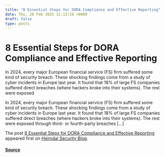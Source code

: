 ```yaml
---
title: "8 Essential Steps for DORA Compliance and Effective Reporting"
date: Thu, 20 Feb 2025 11:13:28 +0000
draft: false
type: posts
---
```

# 8 Essential Steps for DORA Compliance and Effective Reporting





In 2024, every major European financial service (FS) firm suffered some kind of security breach. These shocking findings come from a study of cyber incidents in Europe last year. It found that 18% of large FS companies suffered direct breaches (where hackers broke into their systems). The rest were exposed

In 2024, every major European financial service (FS) firm suffered some kind of security breach. These shocking findings come from a study of cyber incidents in Europe last year. It found that 18% of large FS companies suffered direct breaches (where hackers broke into their systems). The rest were exposed through third- or fourth-party breaches \[…\]

The post [8 Essential Steps for DORA Compliance and Effective Reporting](https://heimdalsecurity.com/blog/steps-dora-compliance/) appeared first on [Heimdal Security Blog](https://heimdalsecurity.com/blog).

#### [Source](https://heimdalsecurity.com/blog/steps-dora-compliance/)

